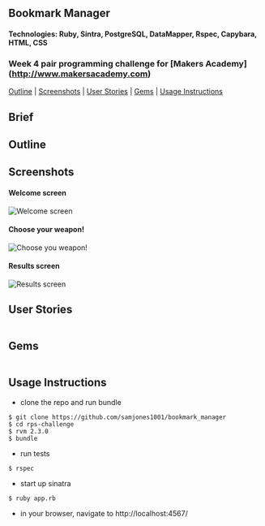 ## Bookmark Manager
#### Technologies: Ruby, Sintra, PostgreSQL, DataMapper, Rspec, Capybara, HTML, CSS
### Week 4 pair programming challenge for [Makers Academy] (http://www.makersacademy.com)
[Outline](#outline) | [Screenshots](#screenshots) | [User Stories](#user-stories) | [Gems](#gems) | [Usage Instructions](#usage-instructions) 

## Brief


## Outline


## Screenshots  
#### Welcome screen
![Welcome screen](/public/img/welcome.png?raw=true "Welcome screen")
#### Choose your weapon!
![Choose you weapon!](/public/img/choose.png?raw=true "Choose your weapon")
#### Results screen
![Results screen](/public/img/summary.png?raw=true "Results screen")

## User Stories
```

```

## Gems
```ruby

```

## Usage Instructions
* clone the repo and run bundle
```shell
$ git clone https://github.com/samjones1001/bookmark_manager
$ cd rps-challenge
$ rvm 2.3.0
$ bundle
```
* run tests
```shell
$ rspec
```
* start up sinatra
```shell
$ ruby app.rb
```
* in your browser, navigate to http://localhost:4567/ 
